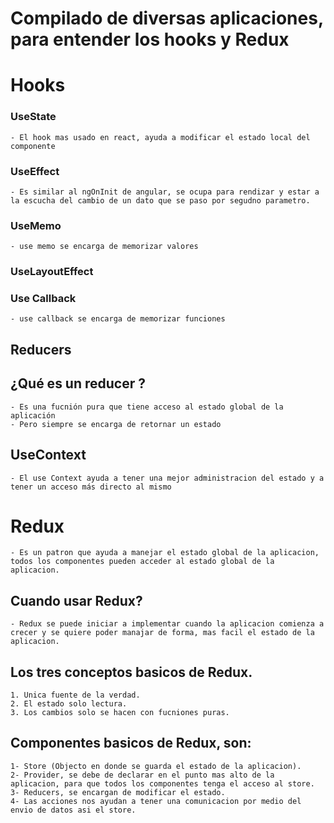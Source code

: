 # Compilado de diversas aplicaciones, para entender los hooks y Redux

# Hooks

### UseState 
    - El hook mas usado en react, ayuda a modificar el estado local del componente
### UseEffect
    - Es similar al ngOnInit de angular, se ocupa para rendizar y estar a la escucha del cambio de un dato que se paso por segudno parametro.
### UseMemo
    - use memo se encarga de memorizar valores
### UseLayoutEffect
### Use Callback
    - use callback se encarga de memorizar funciones 


## Reducers 

## ¿Qué es un reducer ?
    - Es una fucnión pura que tiene acceso al estado global de la aplicación
    - Pero siempre se encarga de retornar un estado

## UseContext 
    - El use Context ayuda a tener una mejor administracion del estado y a tener un acceso más directo al mismo

# Redux
    - Es un patron que ayuda a manejar el estado global de la aplicacion, todos los componentes pueden acceder al estado global de la aplicacion.

## Cuando usar Redux?
    - Redux se puede iniciar a implementar cuando la aplicacion comienza a crecer y se quiere poder manajar de forma, mas facil el estado de la aplicacion.

## Los tres conceptos basicos de Redux.
    1. Unica fuente de la verdad.
    2. El estado solo lectura.
    3. Los cambios solo se hacen con fucniones puras.

## Componentes basicos de Redux, son:
    1- Store (Objecto en donde se guarda el estado de la aplicacion).
    2- Provider, se debe de declarar en el punto mas alto de la aplicacion, para que todos los componentes tenga el acceso al store.
    3- Reducers, se encargan de modificar el estado.
    4- Las acciones nos ayudan a tener una comunicacion por medio del envio de datos asi el store.
